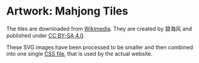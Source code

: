 # Artwork: Mahjong Tiles
The tiles are downloaded from [Wikimedia](https://commons.wikimedia.org/wiki/Category:SVG_Planar_illustrations_of_Mahjong_tiles). They are created by 碧海风 and published under [CC BY-SA 4.0](https://creativecommons.org/licenses/by-sa/4.0/deed.en).

These SVG images have been processed to be smaller and then combined into one single [CSS file](../../src/main/resources/styles/tiles.css), that is used by the actual website.
